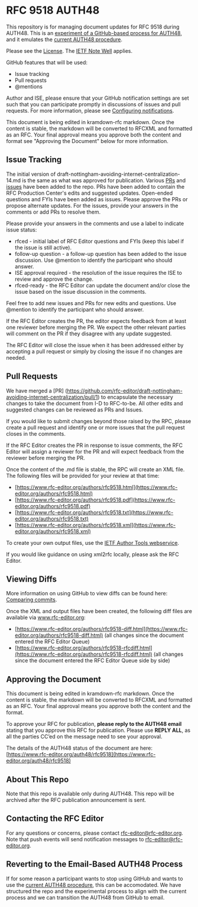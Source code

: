 # RFC 9518 AUTH48
This repository is for managing document updates for RFC 9518 during AUTH48. This is an [experiment of a GitHub-based process for AUTH48](https://www.rfc-editor.org/rpc/wiki/doku.php?id=github_auth48_experiments), and it emulates the [current AUTH48 procedure](https://www.rfc-editor.org/pubprocess/auth48/). 

Please see the [License](https://github.com/rfc-editor/rfc9518-AUTH48/blob/main/LICENSE.md). The [IETF Note Well](https://github.com/rfc-editor/rfc9518-AUTH48/blob/main/note-well.md) applies.

GitHub features that will be used:
* Issue tracking
* Pull requests
* @mentions

Author and ISE, please ensure that your GitHub notification settings are set such that you can participate promptly in discussions of issues and pull requests. For more information, please see [Configuring notifications](https://docs.github.com/en/account-and-profile/managing-subscriptions-and-notifications-on-github/setting-up-notifications/configuring-notifications).

This document is being edited in kramdown-rfc markdown.  Once the content is stable, the markdown will be converted to RFCXML and formatted as an RFC.  Your final approval means you approve both the content and format see "Approving the Document" below for more information.

## Issue Tracking
The initial version of draft-nottingham-avoiding-internet-centralization-14.md is the same as what was approved for publication. Various [PRs](https://github.com/rfc-editor/repo/pulls) and [issues](https://github.com/rfc-editor/repo/issues) have been added to the repo. PRs have been added to contain the RFC Production Center's edits and suggested updates. Open-ended questions and FYIs have been added as issues. Please approve the PRs or propose alternate updates. For the issues, provide your answers in the comments or add PRs to resolve them.  

Please provide your answers in the comments and use a label to indicate issue status:
* rfced - initial label of RFC Editor questions and FYIs (keep this label if the issue is still active).
* follow-up question - a follow-up question has been added to the issue discussion. Use @mention to identify the participant who should answer. 
* ISE approval required - the resolution of the issue requires the ISE to review and approve the change.
* rfced-ready - the RFC Editor can update the document and/or close the issue based on the issue discussion in the comments.

Feel free to add new issues and PRs for new edits and questions. Use @mention to identify the participant who should answer.

If the RFC Editor creates the PR, the editor expects feedback from at least one reviewer before merging the PR. We expect the other relevant parties will comment on the PR if they disagree with any update suggested.

The RFC Editor will close the issue when it has been addressed either by accepting a pull request or simply by closing the issue if no changes are needed.  

## Pull Requests
We have merged a [PR] (https://github.com/rfc-editor/draft-nottingham-avoiding-internet-centralization/pull/1) to encapsulate the necessary changes to take the document from I-D to RFC-to-be. All other edits and suggested changes can be reviewed as PRs and Issues.

If you would like to submit changes beyond those raised by the RPC, please create a pull request and identify one or more issues that the pull request closes in the comments. 

If the RFC Editor creates the PR in response to issue comments, the RFC Editor will assign a reviewer for the PR and will expect feedback from the reviewer before merging the PR. 

Once the content of the .md file is stable, the RPC will create an XML file. The following files will be provided for your review at that time:

* [https://www.rfc-editor.org/authors/rfc9518.html](https://www.rfc-editor.org/authors/rfc9518.html)
* [https://www.rfc-editor.org/authors/rfc9518.pdf](https://www.rfc-editor.org/authors/rfc9518.pdf)
* [https://www.rfc-editor.org/authors/rfc9518.txt](https://www.rfc-editor.org/authors/rfc9518.txt)
* [https://www.rfc-editor.org/authors/rfc9518.xml](https://www.rfc-editor.org/authors/rfc9518.xml)
   
To create your own output files, use the [IETF Author Tools webservice](https://author-tools.ietf.org/).

If you would like guidance on using xml2rfc locally, please ask the RFC Editor. 

## Viewing Diffs
More information on using GitHub to view diffs can be found here: [Comparing commits](https://docs.github.com/en/github/committing-changes-to-your-project/viewing-and-comparing-commits/comparing-commits).

Once the XML and output files have been created, the following diff files are available via www.rfc-editor.org:
* [https://www.rfc-editor.org/authors/rfc9518-diff.html](https://www.rfc-editor.org/authors/rfc9518-diff.html) (all changes since the document entered the RFC Editor Queue)
* [https://www.rfc-editor.org/authors/rfc9518-rfcdiff.html](https://www.rfc-editor.org/authors/rfc9518-rfcdiff.html) (all changes since the document entered the RFC Editor Queue side by side)

## Approving the Document
This document is being edited in kramdown-rfc markdown.  Once the content is stable, the markdown will be converted to RFCXML and formatted as an RFC.  Your final approval means you approve both the content and the format.

To approve your RFC for publication, **please reply to the AUTH48 email** stating that you approve this RFC for publication.  Please use **REPLY ALL**, as all the parties CC’ed on the message need to see your approval.

The details of the AUTH48 status of the document are here: [https://www.rfc-editor.org/auth48/rfc9518](https://www.rfc-editor.org/auth48/rfc9518)

## About This Repo
Note that this repo is available only during AUTH48. This repo will be archived after the RFC publication announcement is sent. 

## Contacting the RFC Editor
For any questions or concerns, please contact rfc-editor@rfc-editor.org. 
Note that push events will send notification messages to rfc-editor@rfc-editor.org. 

## Reverting to the Email-Based AUTH48 Process
If for some reason a participant wants to stop using GitHub and wants to use the [current AUTH48 procedure](https://www.rfc-editor.org/pubprocess/auth48/), this can be accomodated. We have structured the repo and the experimental process to align with the current process and we can transition the AUTH48 from GitHub to email.  
